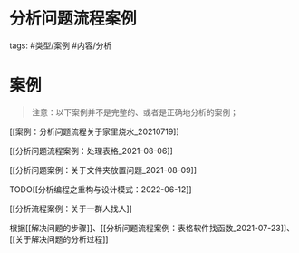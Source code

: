 # 分析问题流程案例

tags: #类型/案例  #内容/分析 


# 案例

> 注意：以下案例并不是完整的、或者是正确地分析的案例；

[[案例：分析问题流程关于家里烧水_20210719]]

[[分析问题流程案例：处理表格_2021-08-06]]

[[分析问题案例：关于文件夹放置问题_2021-08-09]]

TODO[[分析编程之重构与设计模式：2022-06-12]]


[[分析流程案例：关于一群人找人]]

根据[[解决问题的步骤]]、[[分析问题流程案例：表格软件找函数_2021-07-23]]、[[关于解决问题的分析过程]]


